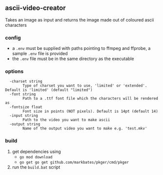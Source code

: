 ## ascii-video-creator

Takes an image as input and returns the image made out of coloured ascii characters

### config

- a `.env` must be supplied with paths pointing to ffmpeg and ffprobe, a sample `.env` file is provided
- the `.env` file must be in the same directory as the executable

### options
```
  -charset string
        Type of charset you want to use, 'limited' or 'extended'. Default is 'limited' (default "limited")
  -font string
        Path to a .ttf font file which the characters will be rendered as
  -fontsize float
        Font size in points (NOT pixels). Default is 14pt (default 14)
  -input string
        Path to the video you want to make ascii
  -output string
        Name of the output video you want to make e.g. 'test.mkv'
```

### build
1. get dependencies using
    - `go mod download`
    - `go get go get github.com/markbates/pkger/cmd/pkger`
2. run the `build.bat` script